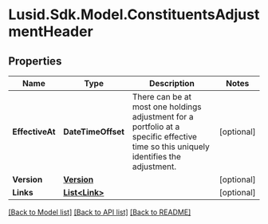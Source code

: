 # Lusid.Sdk.Model.ConstituentsAdjustmentHeader

## Properties

Name | Type | Description | Notes
------------ | ------------- | ------------- | -------------
**EffectiveAt** | **DateTimeOffset** | There can be at most one holdings adjustment for a portfolio at a  specific effective time so this uniquely identifies the adjustment. | [optional] 
**Version** | [**Version**](Version.md) |  | [optional] 
**Links** | [**List&lt;Link&gt;**](Link.md) |  | [optional] 

[[Back to Model list]](../README.md#documentation-for-models) [[Back to API list]](../README.md#documentation-for-api-endpoints) [[Back to README]](../README.md)

